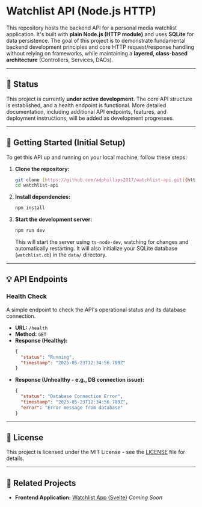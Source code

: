 # Watchlist API (Node.js HTTP)

This repository hosts the backend API for a personal media watchlist application. It's built with **plain Node.js (HTTP module)** and uses **SQLite** for data persistence. The goal of this project is to demonstrate fundamental backend development principles and core HTTP request/response handling without relying on frameworks, while maintaining a **layered, class-based architecture** (Controllers, Services, DAOs).

---

## 🚧 Status

This project is currently **under active development**. The core API structure is established, and a health endpoint is functional. More detailed documentation, including additional API endpoints, features, and deployment instructions, will be added as development progresses.

---

## 🚀 Getting Started (Initial Setup)

To get this API up and running on your local machine, follow these steps:

1.  **Clone the repository:**
    ```bash
    git clone [https://github.com/adphillips2017/watchlist-api.git](https://github.com/adphillips2017/watchlist-api.git)
    cd watchlist-api
    ```
2.  **Install dependencies:**
    ```bash
    npm install
    ```
3.  **Start the development server:**
    ```bash
    npm run dev
    ```
    This will start the server using `ts-node-dev`, watching for changes and automatically restarting. It will also initialize your SQLite database (`watchlist.db`) in the `data/` directory.

---

## 💡 API Endpoints

### Health Check

A simple endpoint to check the API's operational status and its database connection.

* **URL:** `/health`
* **Method:** `GET`
* **Response (Healthy):**
    ```json
    {
      "status": "Running",
      "timestamp": "2025-05-23T12:34:56.789Z"
    }
    ```
* **Response (Unhealthy - e.g., DB connection issue):**
    ```json
    {
      "status": "Database Connection Error",
      "timestamp": "2025-05-23T12:34:56.789Z",
      "error": "Error message from database"
    }
    ```

---

## 📄 License

This project is licensed under the MIT License - see the [LICENSE](LICENSE) file for details.

---

## 🔗 Related Projects

* **Frontend Application:** [Watchlist App (Svelte)](https://github.com/adphillips2017/watchlist-app)
    *Coming Soon*
